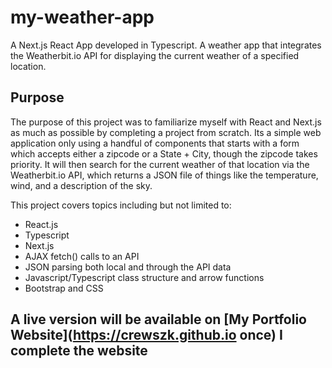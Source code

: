 # my-weather-app
A Next.js React App developed in Typescript. A weather app that integrates the Weatherbit.io API for displaying the current weather of a specified location.

## Purpose
The purpose of this project was to familiarize myself with React and Next.js as much as possible by completing a project from scratch. Its a simple web application
only using a handful of components that starts with a form which accepts either a zipcode or a State + City, though the zipcode takes priority. It will then search
for the current weather of that location via the Weatherbit.io API, which returns a JSON file of things like the temperature, wind, and a description of the sky.

This project covers topics including but not limited to:
- React.js
- Typescript
- Next.js
- AJAX fetch() calls to an API
- JSON parsing both local and through the API data
- Javascript/Typescript class structure and arrow functions
- Bootstrap and CSS

## A live version will be available on [My Portfolio Website](https://crewszk.github.io once) I complete the website
